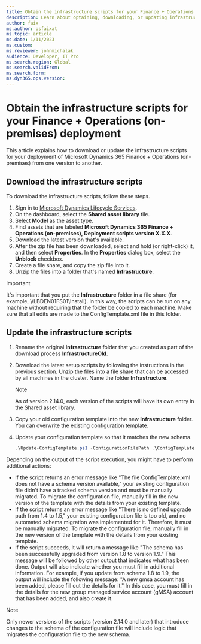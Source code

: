 ```yaml
---
title: Obtain the infrastructure scripts for your Finance + Operations (on-premises) deployment
description: Learn about optaining, downloading, or updating infrastructure scripts for finance and operations apps for on-premises deployment.
author: faix
ms.author: osfaixat
ms.topic: article
ms.date: 1/11/2023
ms.custom: 
ms.reviewer: johnmichalak
audience: Developer, IT Pro
ms.search.region: Global
ms.search.validFrom:
ms.search.form:
ms.dyn365.ops.version: 
---
```


# Obtain the infrastructure scripts for your Finance + Operations (on-premises) deployment

This article explains how to download or update the infrastructure scripts for your deployment of Microsoft Dynamics 365 Finance + Operations (on-premises) from one version to another.

## Download the infrastructure scripts

To download the infrastructure scripts, follow these steps.

1. Sign in to [Microsoft Dynamics Lifecycle Services](https://lcs.dynamics.com/v2).
1. On the dashboard, select the **Shared asset library** tile.
1. Select **Model** as the asset type.
1. Find assets that are labeled **Microsoft Dynamics 365 Finance + Operations (on-premises), Deployment scripts version X.X.X**.
1. Download the latest version that's available.
1. After the zip file has been downloaded, select and hold (or right-click) it, and then select **Properties**. In the **Properties** dialog box, select the **Unblock** checkbox.
1. Create a file share, and copy the zip file into it.
1. Unzip the files into a folder that's named **Infrastructure**.

> [!IMPORTANT]
> It's important that you put the **Infrastructure** folder in a file share (for example, \\\\LBDEN01FS01\\Install). In this way, the scripts can be run on any machine without requiring that the folder be copied to each machine. Make sure that all edits are made to the ConfigTemplate.xml file in this folder.

## Update the infrastructure scripts

1. Rename the original **Infrastructure** folder that you created as part of the download process **InfrastructureOld**.
1. Download the latest setup scripts by following the instructions in the previous section. Unzip the files into a file share that can be accessed by all machines in the cluster. Name the folder **Infrastructure**.

    > [!NOTE]
    > As of version 2.14.0, each version of the scripts will have its own entry in the Shared asset library.

1. Copy your old configuration template into the new **Infrastructure** folder. You can overwrite the existing configuration template.
1. Update your configuration template so that it matches the new schema.

    ```powershell
    .\Update-ConfigTemplate.ps1 -ConfigurationFilePath .\ConfigTemplate.xml
    ```

Depending on the output of the script execution, you might have to perform additional actions:

- If the script returns an error message like "The file ConfigTemplate.xml does not have a schema version available," your existing configuration file didn't have a tracked schema version and must be manually migrated. To migrate the configuration file, manually fill in the new version of the template with the details from your existing template.
- If the script returns an error message like "There is no defined upgrade path from 1.4 to 1.5," your existing configuration file is too old, and no automated schema migration was implemented for it. Therefore, it must be manually migrated. To migrate the configuration file, manually fill in the new version of the template with the details from your existing template.
- If the script succeeds, it will return a message like "The schema has been successfully upgraded from version 1.8 to version 1.9." This message will be followed by other output that indicates what has been done. Output will also indicate whether you must fill in additional information. For example, if you update from schema 1.8 to 1.9, the output will include the following message: "A new gmsa account has been added, please fill out the details for it." In this case, you must fill in the details for the new group managed service account (gMSA) account that has been added, and also create it.

> [!NOTE]
> Only newer versions of the scripts (version 2.14.0 and later) that introduce changes to the schema of the configuration file will include logic that migrates the configuration file to the new schema.
